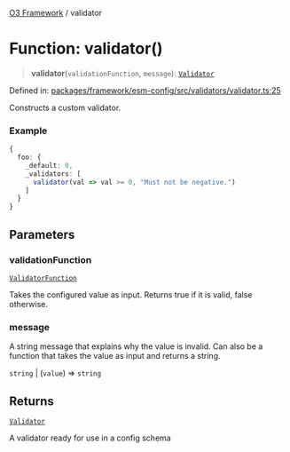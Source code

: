 [O3 Framework](../API.md) / validator

# Function: validator()

> **validator**(`validationFunction`, `message`): [`Validator`](../type-aliases/Validator.md)

Defined in: [packages/framework/esm-config/src/validators/validator.ts:25](https://github.com/openmrs/openmrs-esm-core/blob/main/packages/framework/esm-config/src/validators/validator.ts#L25)

Constructs a custom validator.

### Example

```typescript
{
  foo: {
    _default: 0,
    _validators: [
      validator(val => val >= 0, "Must not be negative.")
    ]
  }
}
```

## Parameters

### validationFunction

[`ValidatorFunction`](../type-aliases/ValidatorFunction.md)

Takes the configured value as input. Returns true
   if it is valid, false otherwise.

### message

A string message that explains why the value is invalid. Can
   also be a function that takes the value as input and returns a string.

`string` | (`value`) => `string`

## Returns

[`Validator`](../type-aliases/Validator.md)

A validator ready for use in a config schema
